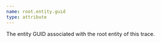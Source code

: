 ```yaml
---
name: root.entity.guid
type: attribute
---
```


The entity GUID associated with the root entity of this trace.